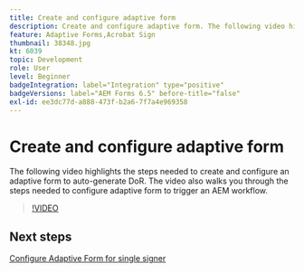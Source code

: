 ```yaml
---
title: Create and configure adaptive form
description: Create and configure adaptive form. The following video highlights the steps needed to create and configure an adaptive form to auto-generate DoR. The video also walks you through the steps needed to configure adaptive form to trigger an AEM workflow.
feature: Adaptive Forms,Acrobat Sign
thumbnail: 38348.jpg
kt: 6039
topic: Development
role: User
level: Beginner
badgeIntegration: label="Integration" type="positive"
badgeVersions: label="AEM Forms 6.5" before-title="false"
exl-id: ee3dc77d-a888-473f-b2a6-7f7a4e969358
---
```

# Create and configure adaptive form

The following video highlights the steps needed to create and configure an adaptive form to auto-generate DoR. The video also walks you through the steps needed to configure adaptive form to trigger an AEM workflow.

>[!VIDEO](https://video.tv.adobe.com/v/38348?quality=12&learn=on)

## Next steps

[Configure Adaptive Form for single signer](./configure-adaptive-form-for-single-signer.md)